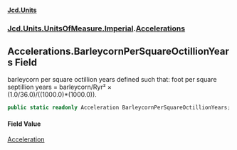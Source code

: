 #### [Jcd.Units](index.md 'index')
### [Jcd.Units.UnitsOfMeasure.Imperial](Jcd.Units.UnitsOfMeasure.Imperial.md 'Jcd.Units.UnitsOfMeasure.Imperial').[Accelerations](Accelerations.md 'Jcd.Units.UnitsOfMeasure.Imperial.Accelerations')

## Accelerations.BarleycornPerSquareOctillionYears Field

barleycorn per square octillion years defined such that: foot per square septillion years = barleycorn/Ryr² ×  
(1.0/36.0)/((1000.0)*(1000.0)).

```csharp
public static readonly Acceleration BarleycornPerSquareOctillionYears;
```

#### Field Value
[Acceleration](Acceleration.md 'Jcd.Units.UnitTypes.Acceleration')